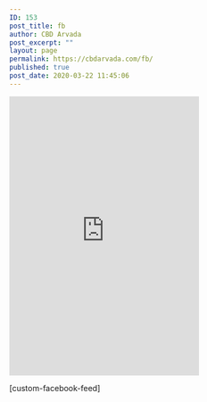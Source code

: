 ```yaml
---
ID: 153
post_title: fb
author: CBD Arvada
post_excerpt: ""
layout: page
permalink: https://cbdarvada.com/fb/
published: true
post_date: 2020-03-22 11:45:06
---
```

<!-- wp:html -->
<iframe src="https://www.facebook.com/plugins/page.php?href=https%3A%2F%2Fwww.facebook.com%2Farvadashaman%2F&tabs=timeline&width=340&height=500&small_header=false&adapt_container_width=true&hide_cover=false&show_facepile=true&appId=639554649922777" width="340" height="500" style="border:none;overflow:hidden" scrolling="no" frameborder="0" allowTransparency="true" allow="encrypted-media"></iframe>
<!-- /wp:html -->

<!-- wp:html /-->

<!-- wp:paragraph -->
<p>[custom-facebook-feed]</p>
<!-- /wp:paragraph -->